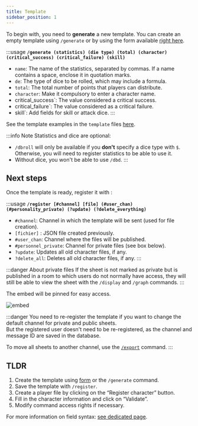 ```yaml
---
title: Template
sidebar_position: 1
---
```


To begin with, you need to **generate** a new template. You can create an empty template using `/generate` or by using the form available [right here](../form.mdx).

:::usage
**`/generate (statistics) (die type) (total) (character) (critical_success) (critical_failure) (skill)`**
- `name`: The name of the statistics, separated by commas. If a name contains a space, enclose it in quotation marks.
- `de`: The type of dice to be rolled, which may include a formula.
- `total`: The total number of points that players can distribute.
- `character`: Make it compulsory to enter a character name.
- critical_success`: The value considered a critical success.
- critical_failure`: The value considered as a critical failure.
- skill`: Add fields for skill or attack dice.
:::

See the template examples in the `template` files [here](https://github.com/Dicelette/discord-dicelette/tree/main/template).

:::info Note
Statistics and dice are optional:
- `/dbroll` will only be available if you **don't** specify a dice type with `$`. Otherwise, you will need to register statistics to be able to use it.
- Without dice, you won't be able to use `/dbd`. 
:::


## Next steps

Once the template is ready, register it with :

:::usage
**`/register [#channel] [file] (#user_chan) (#personality_private) (?update) (?delete_everything)`**
- `#channel`: Channel in which the template will be sent (used for file creation).
- `[fichier]` : JSON file created previously.
- `#user_chan`: Channel where the files will be published.
- `#personnel_private`: Channel for private files (see box below).
- `?update`: Updates all old character files, if any.
- `?delete_all`: Deletes all old character files, if any.
:::

:::danger About private files
If the sheet is not marked as private but is published in a room to which users do not normally have access, they will still be able to view the sheet with the `/display` and `/graph` commands.
:::

The embed will be pinned for easy access.

![embed](/assets/register/embed_template.png)

:::danger
You need to re-register the template if you want to change the default channel for private and public sheets.  
But the registered user doesn't need to be re-registered, as the channel and message ID are saved in the database.

To move all sheets to another channel, use the [`/export`](../import_export.md) command.
:::

## TLDR
1. Create the template using [form](../form.mdx) or the `/generate` command.
2. Save the template with `/register`.
3. Create a player file by clicking on the “Register character” button.
4. Fill in the character information and click on “Validate”.
5. Modify command access rights if necessary.

For more information on field syntax: [see dedicated page](../../introduction/format.mdx).

[^1]: It is possible to use a forum, which will automatically create a post for the character. The player (and administrators) will be mentioned in the post.